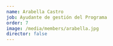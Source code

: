 ```yaml
---
name: Arabella Castro
job: Ayudante de gestión del Programa
order: 7
image: /media/members/arabella.jpg
director: false
---
```

